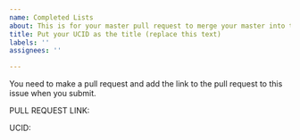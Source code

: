 ```yaml
---
name: Completed Lists
about: This is for your master pull request to merge your master into this repo.
title: Put your UCID as the title (replace this text)
labels: ''
assignees: ''

---
```


You need to make a pull request and add the link to the pull request to this issue when you submit.  

PULL REQUEST LINK:

UCID:
